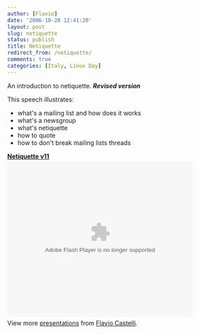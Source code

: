 ```yaml
---
author: [Flavio]
date: '2006-10-28 12:41:20'
layout: post
slug: netiquette
status: publish
title: Netiquette
redirect_from: /netiquette/
comments: true
categories: [Italy, Linux Day]
---
```


An introduction to netiquette. _**Revised version**_

This speech illustrates:

  * what's a mailing list and how does it works
  * what's a newsgroup
  * what's netiquette
  * how to quote
  * how to don't break mailing lists threads

<div style="width:425px" id="__ss_12640217"><strong style="display:block;margin:12px 0 4px"><a href="http://www.slideshare.net/fcastelli/netiquette-v11" title="Netiquette v11">Netiquette v11</a></strong><object id="__sse12640217" width="425" height="355"><param name="movie" value="http://static.slidesharecdn.com/swf/ssplayer2.swf?doc=netiquette-v11-120422103202-phpapp01&stripped_title=netiquette-v11&userName=fcastelli" /><param name="allowFullScreen" value="true"/><param name="allowScriptAccess" value="always"/><param name="wmode" value="transparent"/><embed name="__sse12640217" src="http://static.slidesharecdn.com/swf/ssplayer2.swf?doc=netiquette-v11-120422103202-phpapp01&stripped_title=netiquette-v11&userName=fcastelli" type="application/x-shockwave-flash" allowscriptaccess="always" allowfullscreen="true" wmode="transparent" width="425" height="355"></embed></object><div style="padding:5px 0 12px">View more <a href="http://www.slideshare.net/">presentations</a> from <a href="http://www.slideshare.net/fcastelli">Flavio Castelli</a>.</div></div>

